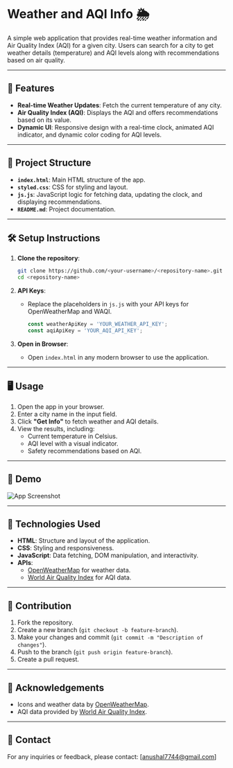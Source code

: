 
# Weather and AQI Info 🌦️

A simple web application that provides real-time weather information and Air Quality Index (AQI) for a given city. Users can search for a city to get weather details (temperature) and AQI levels along with recommendations based on air quality.

---

## 🚀 Features

- **Real-time Weather Updates**: Fetch the current temperature of any city.
- **Air Quality Index (AQI)**: Displays the AQI and offers recommendations based on its value.
- **Dynamic UI**: Responsive design with a real-time clock, animated AQI indicator, and dynamic color coding for AQI levels.

---

## 📂 Project Structure

- **`index.html`**: Main HTML structure of the app.
- **`styled.css`**: CSS for styling and layout.
- **`js.js`**: JavaScript logic for fetching data, updating the clock, and displaying recommendations.
- **`README.md`**: Project documentation.

---

## 🛠️ Setup Instructions

1. **Clone the repository**:
   ```bash
   git clone https://github.com/<your-username>/<repository-name>.git
   cd <repository-name>
   ```

2. **API Keys**:
   - Replace the placeholders in `js.js` with your API keys for OpenWeatherMap and WAQI.
     ```javascript
     const weatherApiKey = 'YOUR_WEATHER_API_KEY';
     const aqiApiKey = 'YOUR_AQI_API_KEY';
     ```

3. **Open in Browser**:
   - Open `index.html` in any modern browser to use the application.

---

## 🖥️ Usage

1. Open the app in your browser.
2. Enter a city name in the input field.
3. Click **"Get Info"** to fetch weather and AQI details.
4. View the results, including:
   - Current temperature in Celsius.
   - AQI level with a visual indicator.
   - Safety recommendations based on AQI.

---

## 🎨 Demo

![App Screenshot](image/Example.png)

---

## 🔧 Technologies Used

- **HTML**: Structure and layout of the application.
- **CSS**: Styling and responsiveness.
- **JavaScript**: Data fetching, DOM manipulation, and interactivity.
- **APIs**:
  - [OpenWeatherMap](https://openweathermap.org/) for weather data.
  - [World Air Quality Index](https://waqi.info/) for AQI data.

---

## 🤝 Contribution

1. Fork the repository.
2. Create a new branch (`git checkout -b feature-branch`).
3. Make your changes and commit (`git commit -m "Description of changes"`).
4. Push to the branch (`git push origin feature-branch`).
5. Create a pull request.

---


## 🌟 Acknowledgements

- Icons and weather data by [OpenWeatherMap](https://openweathermap.org/).
- AQI data provided by [World Air Quality Index](https://waqi.info/).

---

## 📧 Contact

For any inquiries or feedback, please contact: [anushal7744@gmail.com]
